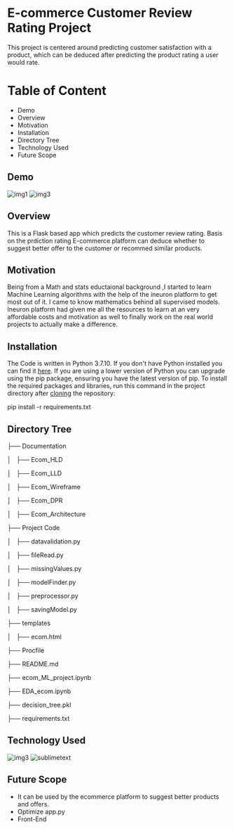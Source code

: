 # E-commerce Customer Review Rating Project
This project is centered around predicting customer satisfaction with a product, which can be deduced after predicting the product rating a user would rate.

##
# **Table of Content**

- Demo 
- Overview
- Motivation
- Installation
- Directory Tree
- Technology Used
- Future Scope

##
## **Demo**

![img1](https://user-images.githubusercontent.com/102221348/189337247-38004fef-8697-40a3-9a92-9b481fa4366c.PNG)
![img3](https://user-images.githubusercontent.com/102221348/189339264-af78d2f4-8a15-4e05-9614-12a003b2260d.PNG)

##
## **Overview**

This is a Flask based app which predicts the customer review rating. Basis on the prdiction rating E-commerce platform can deduce whether to suggest better offer to the customer or recommed similar products.

##
## **Motivation**

Being from a Math and stats eductaional background ,I started to learn Machine Learning algorithms with the help of the ineuron platform to get most out of it. I came to know mathematics behind all supervised models. Ineuron platform had given me all the resources to learn at an very affordable costs and motivation as well to finally work on the real world projects to actually make a difference.

##
## **Installation**

The Code is written in Python 3.7.10. If you don't have Python installed you can find it [here](https://www.python.org/downloads/). If you are using a lower version of Python you can upgrade using the pip package, ensuring you have the latest version of pip. To install the required packages and libraries, run this command in the project directory after [cloning](https://www.howtogeek.com/451360/how-to-clone-a-github-repository/) the repository:

pip install -r requirements.txt

##
## **Directory **Tree****
├── Documentation

│   ├── Ecom_HLD

│   ├── Ecom_LLD

│   ├── Ecom_Wireframe

│   ├── Ecom_DPR

│   ├── Ecom_Architecture

├── Project Code

│   ├── datavalidation.py

│   ├── fileRead.py

│   ├── missingValues.py

│   ├── modelFinder.py

│   ├── preprocessor.py

│   ├── savingModel.py

├── templates

│   ├── ecom.html

├── Procfile

├── README.md

├── ecom_ML_project.ipynb

├── EDA_ecom.ipynb

├── decision_tree.pkl

├── requirements.txt

##
## **Technology Used**

![img3](https://user-images.githubusercontent.com/102221348/181692163-15141f09-2390-4a85-ad70-24131554b3e0.png)
![sublimetext](https://user-images.githubusercontent.com/102221348/189339937-dbae3f29-9886-47b2-a820-6b3801b0c339.PNG)

##
## **Future Scope**

- It can be used by the ecommerce platform to suggest better products and offers.
- Optimize app.py
- Front-End
##
